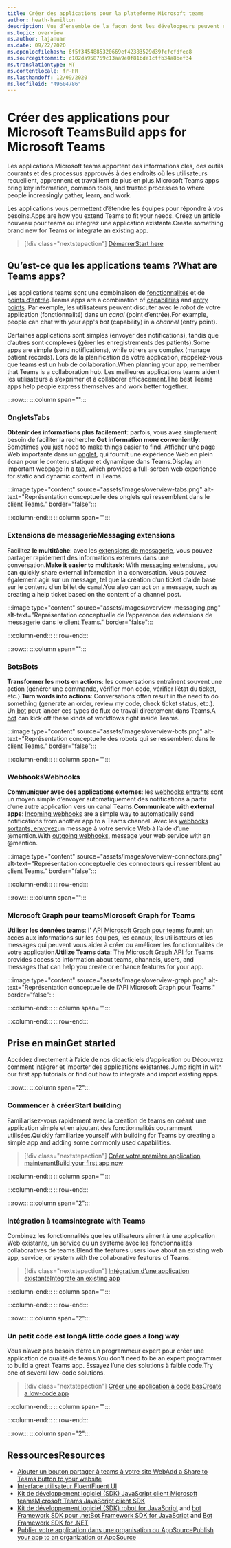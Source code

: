 ```yaml
---
title: Créer des applications pour la plateforme Microsoft teams
author: heath-hamilton
description: Vue d’ensemble de la façon dont les développeurs peuvent étendre et personnaliser les fonctionnalités de Microsoft teams avec des applications personnalisées.
ms.topic: overview
ms.author: lajanuar
ms.date: 09/22/2020
ms.openlocfilehash: 6f5f3454885320669ef42383529d39fcfcfdfee8
ms.sourcegitcommit: c102da958759c13aa9e0f81bde1cffb34a8bef34
ms.translationtype: MT
ms.contentlocale: fr-FR
ms.lasthandoff: 12/09/2020
ms.locfileid: "49604786"
---
```

# <a name="build-apps-for-microsoft-teams"></a><span data-ttu-id="23032-103">Créer des applications pour Microsoft Teams</span><span class="sxs-lookup"><span data-stu-id="23032-103">Build apps for Microsoft Teams</span></span>

<span data-ttu-id="23032-104">Les applications Microsoft teams apportent des informations clés, des outils courants et des processus approuvés à des endroits où les utilisateurs recueillent, apprennent et travaillent de plus en plus.</span><span class="sxs-lookup"><span data-stu-id="23032-104">Microsoft Teams apps bring key information, common tools, and trusted processes to where people increasingly gather, learn, and work.</span></span>

<span data-ttu-id="23032-105">Les applications vous permettent d’étendre les équipes pour répondre à vos besoins.</span><span class="sxs-lookup"><span data-stu-id="23032-105">Apps are how you extend Teams to fit your needs.</span></span> <span data-ttu-id="23032-106">Créez un article nouveau pour teams ou intégrez une application existante.</span><span class="sxs-lookup"><span data-stu-id="23032-106">Create something brand new for Teams or integrate an existing app.</span></span>

> [!div class="nextstepaction"]
> [<span data-ttu-id="23032-107">Démarrer</span><span class="sxs-lookup"><span data-stu-id="23032-107">Start here</span></span>](build-your-first-app/build-first-app-overview.md)

## <a name="what-are-teams-apps"></a><span data-ttu-id="23032-108">Qu’est-ce que les applications teams ?</span><span class="sxs-lookup"><span data-stu-id="23032-108">What are Teams apps?</span></span>

<span data-ttu-id="23032-109">Les applications teams sont une combinaison de [fonctionnalités](concepts/capabilities-overview.md) et de [points d’entrée](concepts/extensibility-points.md).</span><span class="sxs-lookup"><span data-stu-id="23032-109">Teams apps are a combination of [capabilities](concepts/capabilities-overview.md) and [entry points](concepts/extensibility-points.md).</span></span> <span data-ttu-id="23032-110">Par exemple, les utilisateurs peuvent discuter avec le *robot* de votre application (fonctionnalité) dans un *canal* (point d’entrée).</span><span class="sxs-lookup"><span data-stu-id="23032-110">For example, people can chat with your app's *bot* (capability) in a *channel* (entry point).</span></span>

<span data-ttu-id="23032-111">Certaines applications sont simples (envoyer des notifications), tandis que d’autres sont complexes (gérer les enregistrements des patients).</span><span class="sxs-lookup"><span data-stu-id="23032-111">Some apps are simple (send notifications), while others are complex (manage patient records).</span></span> <span data-ttu-id="23032-112">Lors de la planification de votre application, rappelez-vous que teams est un hub de collaboration.</span><span class="sxs-lookup"><span data-stu-id="23032-112">When planning your app, remember that Teams is a collaboration hub.</span></span> <span data-ttu-id="23032-113">Les meilleures applications teams aident les utilisateurs à s’exprimer et à collaborer efficacement.</span><span class="sxs-lookup"><span data-stu-id="23032-113">The best Teams apps help people express themselves and work better together.</span></span>

:::row:::
   :::column span="":::

### <a name="tabs"></a><span data-ttu-id="23032-114">Onglets</span><span class="sxs-lookup"><span data-stu-id="23032-114">Tabs</span></span>

<span data-ttu-id="23032-115">**Obtenir des informations plus facilement**: parfois, vous avez simplement besoin de faciliter la recherche.</span><span class="sxs-lookup"><span data-stu-id="23032-115">**Get information more conveniently**: Sometimes you just need to make things easier to find.</span></span> <span data-ttu-id="23032-116">Afficher une page Web importante dans un [onglet](tabs/what-are-tabs.md), qui fournit une expérience Web en plein écran pour le contenu statique et dynamique dans Teams.</span><span class="sxs-lookup"><span data-stu-id="23032-116">Display an important webpage in a [tab](tabs/what-are-tabs.md), which provides a full-screen web experience for static and dynamic content in Teams.</span></span>

:::image type="content" source="assets/images/overview-tabs.png" alt-text="Représentation conceptuelle des onglets qui ressemblent dans le client Teams." border="false":::

   :::column-end:::
   :::column span="":::

### <a name="messaging-extensions"></a><span data-ttu-id="23032-118">Extensions de messagerie</span><span class="sxs-lookup"><span data-stu-id="23032-118">Messaging extensions</span></span>

<span data-ttu-id="23032-119">Facilitez **le multitâche**: avec les [extensions de messagerie](messaging-extensions/what-are-messaging-extensions.md), vous pouvez partager rapidement des informations externes dans une conversation.</span><span class="sxs-lookup"><span data-stu-id="23032-119">**Make it easier to multitask**: With [messaging extensions](messaging-extensions/what-are-messaging-extensions.md), you can quickly share external information in a conversation.</span></span> <span data-ttu-id="23032-120">Vous pouvez également agir sur un message, tel que la création d’un ticket d’aide basé sur le contenu d’un billet de canal.</span><span class="sxs-lookup"><span data-stu-id="23032-120">You also can act on a message, such as creating a help ticket based on the content of a channel post.</span></span>

:::image type="content" source="assets\images\overview-messaging.png" alt-text="Représentation conceptuelle de l’apparence des extensions de messagerie dans le client Teams." border="false":::

   :::column-end:::
:::row-end:::

:::row:::
   :::column span="":::

### <a name="bots"></a><span data-ttu-id="23032-122">Bots</span><span class="sxs-lookup"><span data-stu-id="23032-122">Bots</span></span>

<span data-ttu-id="23032-123">**Transformer les mots en actions**: les conversations entraînent souvent une action (générer une commande, vérifier mon code, vérifier l’état du ticket, etc.).</span><span class="sxs-lookup"><span data-stu-id="23032-123">**Turn words into actions**: Conversations often result in the need to do something (generate an order, review my code, check ticket status, etc.).</span></span> <span data-ttu-id="23032-124">Un [bot](bots/what-are-bots.md) peut lancer ces types de flux de travail directement dans Teams.</span><span class="sxs-lookup"><span data-stu-id="23032-124">A [bot](bots/what-are-bots.md) can kick off these kinds of workflows right inside Teams.</span></span>

:::image type="content" source="assets/images/overview-bots.png" alt-text="Représentation conceptuelle des robots qui se ressemblent dans le client Teams." border="false":::

   :::column-end:::
   :::column span="":::

### <a name="webhooks"></a><span data-ttu-id="23032-126">Webhooks</span><span class="sxs-lookup"><span data-stu-id="23032-126">Webhooks</span></span>

<span data-ttu-id="23032-127">**Communiquer avec des applications externes**: les [webhooks entrants](webhooks-and-connectors/what-are-webhooks-and-connectors.md#incoming-webhooks) sont un moyen simple d’envoyer automatiquement des notifications à partir d’une autre application vers un canal Teams.</span><span class="sxs-lookup"><span data-stu-id="23032-127">**Communicate with external apps**: [Incoming webhooks](webhooks-and-connectors/what-are-webhooks-and-connectors.md#incoming-webhooks) are a simple way to automatically send notifications from another app to a Teams channel.</span></span> <span data-ttu-id="23032-128">Avec les [webhooks sortants, envoyez](webhooks-and-connectors/what-are-webhooks-and-connectors.md#outgoing-webhooks)un message à votre service Web à l’aide d’une @mention.</span><span class="sxs-lookup"><span data-stu-id="23032-128">With [outgoing webhooks](webhooks-and-connectors/what-are-webhooks-and-connectors.md#outgoing-webhooks), message your web service with an @mention.</span></span>

:::image type="content" source="assets/images/overview-connectors.png" alt-text="Représentation conceptuelle des connecteurs qui ressemblent au client Teams." border="false":::

   :::column-end:::
:::row-end:::

:::row:::
   :::column span="":::

### <a name="microsoft-graph-for-teams"></a><span data-ttu-id="23032-130">Microsoft Graph pour teams</span><span class="sxs-lookup"><span data-stu-id="23032-130">Microsoft Graph for Teams</span></span>

<span data-ttu-id="23032-131">**Utiliser les données teams**: l' [API Microsoft Graph pour teams](https://docs.microsoft.com/graph/teams-concept-overview) fournit un accès aux informations sur les équipes, les canaux, les utilisateurs et les messages qui peuvent vous aider à créer ou améliorer les fonctionnalités de votre application.</span><span class="sxs-lookup"><span data-stu-id="23032-131">**Utilize Teams data**: The [Microsoft Graph API for Teams](https://docs.microsoft.com/graph/teams-concept-overview) provides access to information about teams, channels, users, and messages that can help you create or enhance features for your app.</span></span>

:::image type="content" source="assets/images/overview-graph.png" alt-text="Représentation conceptuelle de l’API Microsoft Graph pour Teams." border="false":::

   :::column-end:::
   :::column span="":::

   :::column-end:::
:::row-end:::

## <a name="get-started"></a><span data-ttu-id="23032-133">Prise en main</span><span class="sxs-lookup"><span data-stu-id="23032-133">Get started</span></span>

<span data-ttu-id="23032-134">Accédez directement à l’aide de nos didacticiels d’application ou Découvrez comment intégrer et importer des applications existantes.</span><span class="sxs-lookup"><span data-stu-id="23032-134">Jump right in with our first app tutorials or find out how to integrate and import existing apps.</span></span>

:::row:::
   :::column span="2":::

### <a name="start-building"></a><span data-ttu-id="23032-135">Commencer à créer</span><span class="sxs-lookup"><span data-stu-id="23032-135">Start building</span></span>

   <span data-ttu-id="23032-136">Familiarisez-vous rapidement avec la création de teams en créant une application simple et en ajoutant des fonctionnalités couramment utilisées.</span><span class="sxs-lookup"><span data-stu-id="23032-136">Quickly familiarize yourself with building for Teams by creating a simple app and adding some commonly used capabilities.</span></span>

   > [!div class="nextstepaction"]
   > [<span data-ttu-id="23032-137">Créer votre première application maintenant</span><span class="sxs-lookup"><span data-stu-id="23032-137">Build your first app now</span></span>](build-your-first-app/build-first-app-overview.md)

   :::column-end:::
   :::column span="":::

   :::column-end:::
:::row-end:::

:::row:::
   :::column span="2":::

### <a name="integrate-with-teams"></a><span data-ttu-id="23032-138">Intégration à teams</span><span class="sxs-lookup"><span data-stu-id="23032-138">Integrate with Teams</span></span>

   <span data-ttu-id="23032-139">Combinez les fonctionnalités que les utilisateurs aiment à une application Web existante, un service ou un système avec les fonctionnalités collaboratives de teams.</span><span class="sxs-lookup"><span data-stu-id="23032-139">Blend the features users love about an existing web app, service, or system with the collaborative features of Teams.</span></span>

   > [!div class="nextstepaction"]
   > [<span data-ttu-id="23032-140">Intégration d’une application existante</span><span class="sxs-lookup"><span data-stu-id="23032-140">Integrate an existing app</span></span>](samples/integrating-web-apps.md)

   :::column-end:::
   :::column span="":::

   :::column-end:::
:::row-end:::

:::row:::
   :::column span="2":::

### <a name="a-little-code-goes-a-long-way"></a><span data-ttu-id="23032-141">Un petit code est long</span><span class="sxs-lookup"><span data-stu-id="23032-141">A little code goes a long way</span></span>

   <span data-ttu-id="23032-142">Vous n’avez pas besoin d’être un programmeur expert pour créer une application de qualité de teams.</span><span class="sxs-lookup"><span data-stu-id="23032-142">You don't need to be an expert programmer to build a great Teams app.</span></span> <span data-ttu-id="23032-143">Essayez l’une des solutions à faible code.</span><span class="sxs-lookup"><span data-stu-id="23032-143">Try one of several low-code solutions.</span></span>

   > [!div class="nextstepaction"]
   > [<span data-ttu-id="23032-144">Créer une application à code bas</span><span class="sxs-lookup"><span data-stu-id="23032-144">Create a low-code app</span></span>](samples/teams-low-code-solutions.md)

   :::column-end:::
   :::column span="":::

   :::column-end:::
:::row-end:::

:::row:::
   :::column span="2":::

## <a name="resources"></a><span data-ttu-id="23032-145">Ressources</span><span class="sxs-lookup"><span data-stu-id="23032-145">Resources</span></span>

* [<span data-ttu-id="23032-146">Ajouter un bouton partager à teams à votre site Web</span><span class="sxs-lookup"><span data-stu-id="23032-146">Add a Share to Teams button to your website</span></span>](concepts/build-and-test/share-to-teams.md)
* <span data-ttu-id="23032-147"><a href="https://fluentsite.z22.web.core.windows.net/" target="_blank">Interface utilisateur Fluent</a></span><span class="sxs-lookup"><span data-stu-id="23032-147"><a href="https://fluentsite.z22.web.core.windows.net/" target="_blank">Fluent UI</a></span></span>
* [<span data-ttu-id="23032-148">Kit de développement logiciel (SDK) JavaScript client Microsoft teams</span><span class="sxs-lookup"><span data-stu-id="23032-148">Microsoft Teams JavaScript client SDK</span></span>](https://docs.microsoft.com/javascript/api/@microsoft/teams-js/?view=msteams-client-js-latest&preserve-view=true)
* <span data-ttu-id="23032-149">[Kit de développement logiciel (SDK) robot for JavaScript](https://github.com/Microsoft/botbuilder-js) and [bot Framework SDK pour .net](https://github.com/Microsoft/botbuilder-dotnet/)</span><span class="sxs-lookup"><span data-stu-id="23032-149">[Bot Framework SDK for JavaScript](https://github.com/Microsoft/botbuilder-js) and [Bot Framework SDK for .NET](https://github.com/Microsoft/botbuilder-dotnet/)</span></span>
* [<span data-ttu-id="23032-150">Publier votre application dans une organisation ou AppSource</span><span class="sxs-lookup"><span data-stu-id="23032-150">Publish your app to an organization or AppSource</span></span>](concepts/deploy-and-publish/overview.md)
